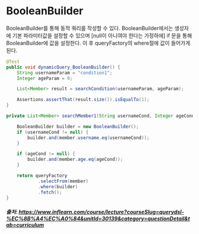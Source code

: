 # BooleanBuilder

BooleanBuilder를 통해 동적 쿼리를 작성할 수 있다.
BooleanBuilder에서는 생성자에 기본 파라미터값을 설정할 수 있으며 [null이 아니여야 한다는 가정하에] 
if 문을 통해 BooleanBuilder에 값을 설정한다. 이 후 queryFactory의 where절에 값이 들어가게 된다.    

```java
@Test
public void dynamicQuery_BooleanBuilder() {
    String usernameParam = "condition1";
    Integer ageParam = 0;

    List<Member> result = searchCondition(usernameParam, ageParam);

    Assertions.assertThat(result.size()).isEqualTo(1);
}

private List<Member> searchMember1(String usernameCond, Integer ageCond) {

    BooleanBuilder builder = new BooleanBuilder();
    if (usernameCond != null) {
        builder.and(member.username.eq(usernameCond));
    }

    if (ageCond != null) {
        builder.and(member.age.eq(ageCond));
    }

    return queryFactory
            .selectFrom(member)
            .where(builder)
            .fetch();
}
```

##### 출처: https://www.inflearn.com/course/lecture?courseSlug=querydsl-%EC%8B%A4%EC%A0%84&unitId=30139&category=questionDetail&tab=curriculum
